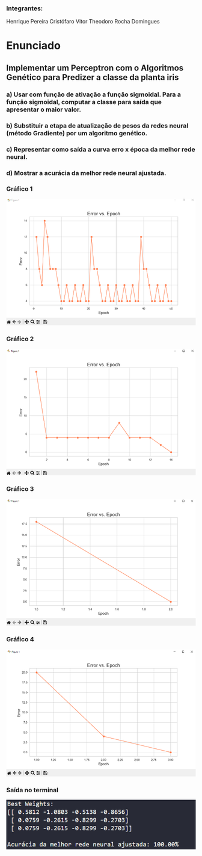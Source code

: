 ### Integrantes:
Henrique Pereira Cristófaro
Vitor Theodoro Rocha Domingues

# Enunciado

## Implementar um Perceptron com o Algoritmos Genético para Predizer a classe da planta iris

### a) Usar com função de ativação a função sigmoidal. Para a função sigmoidal, computar a classe para saída que apresentar o maior valor.
### b) Substituir a etapa de atualização de pesos da redes neural (método Gradiente) por um algoritmo genético.
### c) Representar como saída a curva erro x época da melhor rede neural.
### d) Mostrar a acurácia da melhor rede neural ajustada.

### Gráfico 1
![](image.png)

### Gráfico 2
![](image-1.png)

### Gráfico 3
![](image-2.png)

### Gráfico 4
![](image-3.png)

### Saída no terminal
![](image-4.png)
